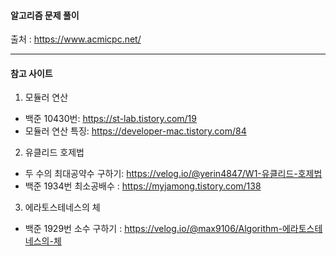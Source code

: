 #### 알고리즘 문제 풀이 
출처 : https://www.acmicpc.net/

------------

#### 참고 사이트
1. 모듈러 연산
 + 백준 10430번: https://st-lab.tistory.com/19
 + 모듈러 연산 특징: https://developer-mac.tistory.com/84

2. 유클리드 호제법
  + 두 수의 최대공약수 구하기: https://velog.io/@yerin4847/W1-유클리드-호제법
  + 백준 1934번 최소공배수 : https://myjamong.tistory.com/138

3. 에라토스테네스의 체
 + 백준 1929번 소수 구하기 : https://velog.io/@max9106/Algorithm-에라토스테네스의-체
